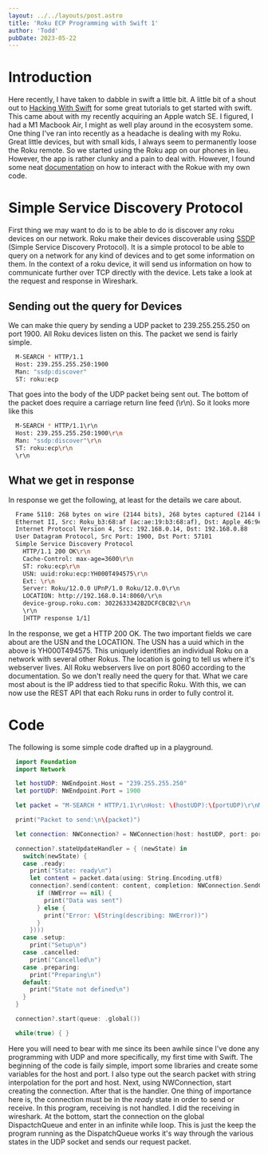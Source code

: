 ```yaml
---
layout: ../../layouts/post.astro
title: 'Roku ECP Programming with Swift 1'
author: 'Todd'
pubDate: 2023-05-22
---
```


# Introduction

Here recently, I have taken to dabble in swift a little bit. A little bit of a shout out to [Hacking With Swift](https://www.hackingwithswift.com/) for some great tutorials to get started with swift. This came about with my recently acquiring an Apple watch SE. I figured, I had a M1 Macbook Air, I might as well play around in the ecosystem some. One thing I've ran into recently as a headache is dealing with my Roku. Great little devices, but with small kids, I always seem to permanently loose the Roku remote. So we started using the Roku app on our phones in lieu. However, the app is rather clunky and a pain to deal with. However, I found some neat [documentation](https://developer.roku.com/docs/developer-program/dev-tools/external-control-api.md) on how to interact with the Rokue with my own code.

# Simple Service Discovery Protocol

First thing we may want to do is to be able to do is discover any roku devices on our network. Roku make their devices discoverable using [SSDP](https://en.wikipedia.org/wiki/Simple_Service_Discovery_Protocol) (Simple Service Discovery Protocol). It is a simple protocol to be able to query on a network for any kind of devices and to get some information on them. In the context of a roku device, it will send us information on how to communicate further over TCP directly with the device. Lets take a look at the request and response in Wireshark.

## Sending out the query for Devices

We can make thie query by sending a UDP packet to 239.255.255.250 on port 1900. All Roku devices listen on this. The packet we send is fairly simple.
```sh
  M-SEARCH * HTTP/1.1
  Host: 239.255.255.250:1900
  Man: "ssdp:discover"
  ST: roku:ecp
```
That goes into the body of the UDP packet being sent out. The bottom of the packet does require a carriage return line feed (\r\n). So it looks more like this
```sh
  M-SEARCH * HTTP/1.1\r\n
  Host: 239.255.255.250:1900\r\n
  Man: "ssdp:discover"\r\n
  ST: roku:ecp\r\n
  \r\n
```
## What we get in response

In response we get the following, at least for the details we care about.
```sh
  Frame 5110: 268 bytes on wire (2144 bits), 268 bytes captured (2144 bits) on interface en0, id 0
  Ethernet II, Src: Roku_b3:68:af (ac:ae:19:b3:68:af), Dst: Apple_46:9e:c8 (3c:a6:f6:46:9e:c8)
  Internet Protocol Version 4, Src: 192.168.0.14, Dst: 192.168.0.88
  User Datagram Protocol, Src Port: 1900, Dst Port: 57101
  Simple Service Discovery Protocol
    HTTP/1.1 200 OK\r\n
    Cache-Control: max-age=3600\r\n
    ST: roku:ecp\r\n
    USN: uuid:roku:ecp:YH000T494575\r\n
    Ext: \r\n
    Server: Roku/12.0.0 UPnP/1.0 Roku/12.0.0\r\n
    LOCATION: http://192.168.0.14:8060/\r\n
    device-group.roku.com: 3022633342B2DCFCBCB2\r\n
    \r\n
    [HTTP response 1/1]
```
In the response, we get a HTTP 200 OK. The two important fields we care about are the USN and the LOCATION. The USN has a uuid which in the above is YH000T494575. This uniquely identifies an individual Roku on a network with several other Rokus. The location is going to tell us where it's webserver lives. All Roku webservers live on port 8060 according to the documentation. So we don't really need the query for that. What we care most about is the IP address tied to that specific Roku. With this, we can now use the REST API that each Roku runs in order to fully control it.

# Code

The following is some simple code drafted up in a playground.
```swift
  import Foundation
  import Network

  let hostUDP: NWEndpoint.Host = "239.255.255.250"
  let portUDP: NWEndpoint.Port = 1900

  let packet = "M-SEARCH * HTTP/1.1\r\nHost: \(hostUDP):\(portUDP)\r\nMan: \"ssdp:discover\"\r\nST: roku:ecp\r\n\r\n"

  print("Packet to send:\n\(packet)")

  let connection: NWConnection? = NWConnection(host: hostUDP, port: portUDP, using: .udp)

  connection?.stateUpdateHandler = { (newState) in
    switch(newState) {
    case .ready:
      print("State: ready\n")
      let content = packet.data(using: String.Encoding.utf8)
      connection?.send(content: content, completion: NWConnection.SendCompletion.contentProcessed(({ (NWError) in
        if (NWError == nil) {
          print("Data was sent")
        } else {
          print("Error: \(String(describing: NWError))")
        }
      })))
    case .setup:
      print("Setup\n")
    case .cancelled:
      print("Cancelled\n")
    case .preparing:
      print("Preparing\n")
    default:
      print("State not defined\n")
    }
  }

  connection?.start(queue: .global())

  while(true) { }
```

Here you will need to bear with me since its been awhile since I've done any programming with UDP and more specifically, my first time with Swift. The beginning of the code is faily simple, import some libraries and create some variables for the host and port. I also type out the search packet with string interpolation for the port and host. Next, using NWConnection, start creating the connection. After that is the handler. One thing of importance here is, the connection must be in the *ready* state in order to send or receive. In this program, receiving is not handled. I did the receiving in wireshark. At the bottom, start the connection on the global DispactchQueue and enter in an infinite while loop. This is just the keep the program running as the DispatchQueue works it's way through the various states in the UDP socket and sends our request packet.



